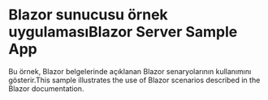 # <a name="blazor-server-sample-app"></a><span data-ttu-id="3e962-101">Blazor sunucusu örnek uygulaması</span><span class="sxs-lookup"><span data-stu-id="3e962-101">Blazor Server Sample App</span></span>

<span data-ttu-id="3e962-102">Bu örnek, Blazor belgelerinde açıklanan Blazor senaryolarının kullanımını gösterir.</span><span class="sxs-lookup"><span data-stu-id="3e962-102">This sample illustrates the use of Blazor scenarios described in the Blazor documentation.</span></span>
